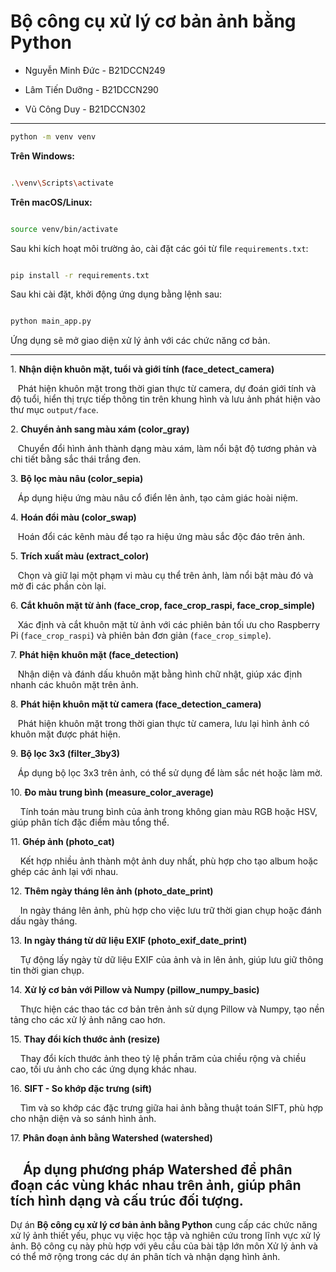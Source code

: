 
# Bộ công cụ xử lý cơ bản ảnh bằng Python


- Nguyễn Minh Đức - B21DCCN249

- Lâm Tiến Dưỡng - B21DCCN290

- Vũ Công Duy - B21DCCN302



---





```bash
python -m venv venv
```
**Trên Windows:**

```bash

.\venv\Scripts\activate

```

**Trên macOS/Linux:**

```bash

source venv/bin/activate

```



Sau khi kích hoạt môi trường ảo, cài đặt các gói từ file `requirements.txt`:

```bash

pip install -r requirements.txt

```



Sau khi cài đặt, khởi động ứng dụng bằng lệnh sau:

```bash

python main_app.py

```

Ứng dụng sẽ mở giao diện xử lý ảnh với các chức năng cơ bản.

---



1\. **Nhận diện khuôn mặt, tuổi và giới tính (face_detect_camera)**  

   Phát hiện khuôn mặt trong thời gian thực từ camera, dự đoán giới tính và độ tuổi, hiển thị trực tiếp thông tin trên khung hình và lưu ảnh phát hiện vào thư mục `output/face`.

2\. **Chuyển ảnh sang màu xám (color_gray)**  

   Chuyển đổi hình ảnh thành dạng màu xám, làm nổi bật độ tương phản và chi tiết bằng sắc thái trắng đen.

3\. **Bộ lọc màu nâu (color_sepia)**  

   Áp dụng hiệu ứng màu nâu cổ điển lên ảnh, tạo cảm giác hoài niệm.

4\. **Hoán đổi màu (color_swap)**  

   Hoán đổi các kênh màu để tạo ra hiệu ứng màu sắc độc đáo trên ảnh.

5\. **Trích xuất màu (extract_color)**  

   Chọn và giữ lại một phạm vi màu cụ thể trên ảnh, làm nổi bật màu đó và mờ đi các phần còn lại.

6\. **Cắt khuôn mặt từ ảnh (face_crop, face_crop_raspi, face_crop_simple)**  

   Xác định và cắt khuôn mặt từ ảnh với các phiên bản tối ưu cho Raspberry Pi (`face_crop_raspi`) và phiên bản đơn giản (`face_crop_simple`).

7\. **Phát hiện khuôn mặt (face_detection)**  

   Nhận diện và đánh dấu khuôn mặt bằng hình chữ nhật, giúp xác định nhanh các khuôn mặt trên ảnh.

8\. **Phát hiện khuôn mặt từ camera (face_detection_camera)**  

   Phát hiện khuôn mặt trong thời gian thực từ camera, lưu lại hình ảnh có khuôn mặt được phát hiện.

9\. **Bộ lọc 3x3 (filter_3by3)**  

   Áp dụng bộ lọc 3x3 trên ảnh, có thể sử dụng để làm sắc nét hoặc làm mờ.

10\. **Đo màu trung bình (measure_color_average)**  

    Tính toán màu trung bình của ảnh trong không gian màu RGB hoặc HSV, giúp phân tích đặc điểm màu tổng thể.

11\. **Ghép ảnh (photo_cat)**  

    Kết hợp nhiều ảnh thành một ảnh duy nhất, phù hợp cho tạo album hoặc ghép các ảnh lại với nhau.

12\. **Thêm ngày tháng lên ảnh (photo_date_print)**  

    In ngày tháng lên ảnh, phù hợp cho việc lưu trữ thời gian chụp hoặc đánh dấu ngày tháng.

13\. **In ngày tháng từ dữ liệu EXIF (photo_exif_date_print)**  

    Tự động lấy ngày từ dữ liệu EXIF của ảnh và in lên ảnh, giúp lưu giữ thông tin thời gian chụp.

14\. **Xử lý cơ bản với Pillow và Numpy (pillow_numpy_basic)**  

    Thực hiện các thao tác cơ bản trên ảnh sử dụng Pillow và Numpy, tạo nền tảng cho các xử lý ảnh nâng cao hơn.

15\. **Thay đổi kích thước ảnh (resize)**  

    Thay đổi kích thước ảnh theo tỷ lệ phần trăm của chiều rộng và chiều cao, tối ưu ảnh cho các ứng dụng khác nhau.

16\. **SIFT - So khớp đặc trưng (sift)**  

    Tìm và so khớp các đặc trưng giữa hai ảnh bằng thuật toán SIFT, phù hợp cho nhận diện và so sánh hình ảnh.

17\. **Phân đoạn ảnh bằng Watershed (watershed)**  

    Áp dụng phương pháp Watershed để phân đoạn các vùng khác nhau trên ảnh, giúp phân tích hình dạng và cấu trúc đối tượng.
---



Dự án **Bộ công cụ xử lý cơ bản ảnh bằng Python** cung cấp các chức năng xử lý ảnh thiết yếu, phục vụ việc học tập và nghiên cứu trong lĩnh vực xử lý ảnh. Bộ công cụ này phù hợp với yêu cầu của bài tập lớn môn Xử lý ảnh và có thể mở rộng trong các dự án phân tích và nhận dạng hình ảnh.